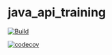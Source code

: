 # java_api_training

[![Build](https://github.com/Sazard/java_api_training/actions/workflows/build.yml/badge.svg)](https://github.com/Sazard/java_api_training/actions/workflows/build.yml)

[![codecov](https://codecov.io/gh/Sazard/java_api_training/branch/main/graph/badge.svg)](https://codecov.io/gh/Sazard/java_api_training)




